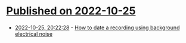 # [Published on 2022-10-25](index.md)

* [2022-10-25, 20:22:28](https://lobste.rs/s/9czcez/how_date_recording_using_background) - [How to date a recording using background electrical noise](https://robertheaton.com/enf/)
